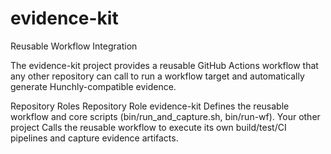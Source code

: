 # evidence-kit



Reusable Workflow Integration

The evidence-kit project provides a reusable GitHub Actions workflow that any other repository can call to run a workflow target and automatically generate Hunchly-compatible evidence.

Repository Roles
Repository	Role
evidence-kit	Defines the reusable workflow and core scripts (bin/run_and_capture.sh, bin/run-wf).
Your other project	Calls the reusable workflow to execute its own build/test/CI pipelines and capture evidence artifacts.